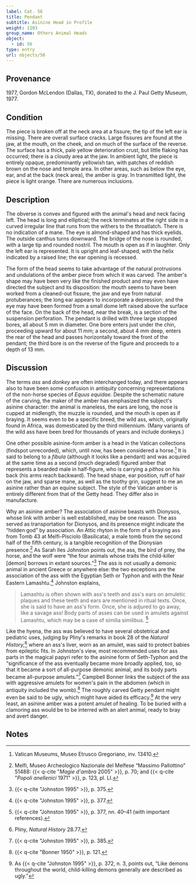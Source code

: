 ```yaml
---
label: Cat. 56
title: Pendant
subtitle: Asinine Head in Profile
weight: 1103
group_name: Others Animal Heads
object:
  - id: 56
type: entry
url: objects/56
---
```


## Provenance

1977, Gordon McLendon (Dallas, TX), donated to the J. Paul Getty Museum, 1977.

## Condition

The piece is broken off at the neck area at a fissure; the tip of the left ear is missing. There are overall surface cracks. Large fissures are found at the jaw, at the mouth, on the cheek, and on much of the surface of the reverse. The surface has a thick, pale yellow deterioration crust, but little flaking has occurred; there is a cloudy area at the jaw. In ambient light, the piece is entirely opaque, predominantly yellowish tan, with patches of reddish brown on the nose and temple area. In other areas, such as below the eye, ear, and at the back (neck area), the amber is gray. In transmitted light, the piece is light orange. There are numerous inclusions.

## Description

The obverse is convex and figured with the animal's head and neck facing left. The head is long and elliptical; the neck terminates at the right side in a curved irregular line that runs from the withers to the throatlatch. There is no indication of a mane. The eye is almond-shaped and has thick eyelids. The outside canthus turns downward. The bridge of the nose is rounded, with a large tip and rounded nostril. The mouth is open as if in laughter. Only the left ear is represented. It is upright and leaf-shaped, with the helix indicated by a raised line; the ear opening is recessed.

The form of the head seems to take advantage of the natural protrusions and undulations of the amber piece from which it was carved. The amber's shape may have been very like the finished product and may even have directed the subject and its disposition: the mouth seems to have been worked from a cleaned-out fissure, the jaw and eye from natural protuberances; the long ear appears to incorporate a depression; and the eye may have been formed from a small dome left raised above the surface of the face. On the back of the head, near the break, is a section of the suspension perforation. The pendant is drilled with three large stopped bores, all about 5 mm in diameter. One bore enters just under the chin, proceeding upward for about 11 mm; a second, about 4 mm deep, enters the rear of the head and passes horizontally toward the front of the pendant; the third bore is on the reverse of the figure and proceeds to a depth of 13 mm.

## Discussion

The terms *ass* and *donkey* are often interchanged today, and there appears also to have been some confusion in antiquity concerning representations of the non-horse species of *Equus equidae.* Despite the schematic nature of the carving, the maker of the amber has emphasized the subject's asinine character: the animal is maneless, the ears are long, the nose is cupped at midlength, the muzzle is rounded, and the mouth is open as if braying. It seems even to be a specific breed, the wild ass, which, originally found in Africa, was domesticated by the third millennium. (Many variants of the wild ass have been bred for thousands of years and include donkeys.)

One other possible asinine-form amber is a head in the Vatican collections (findspot unrecorded), which, until now, has been considered a horse.[^1] It is said to belong to a *fibula* (although it looks like a pendant) and was acquired at the same time as a second (much degraded) figured amber that represents a bearded male in half-figure, who is carrying a *pithos* on his back (his arms reach backward). The head shape, ear position, ruff of hair on the jaw, and sparse mane, as well as the toothy grin, suggest to me an asinine rather than an equine subject. The style of the Vatican amber is entirely different from that of the Getty head. They differ also in manufacture.

Why an asinine amber? The association of asinine beasts with Dionysos, whose link with amber is well established, may be one reason. The ass served as transportation for Dionysos, and its presence might indicate the “hidden god” by association. An Attic rhyton in the form of a braying ass from Tomb 43 at Melfi-Pisciolo (Basilicata), a male tomb from the second half of the fifth century, is a tangible recognition of the Dionysian presence.[^2] As Sarah Iles Johnston points out, the ass, the bird of prey, the horse, and the wolf were “the four animals whose traits the child-killer [demon] borrows in extant sources.”[^3] The ass is not usually a demonic animal in ancient Greece or anywhere else: the two exceptions are the association of the ass with the Egyptian Seth or Typhon and with the Near Eastern Lamashtu.[^4] Johnston explains,

> Lamashtu is often shown with ass's teeth and ass's ears on amuletic plaques and these teeth and ears are mentioned in ritual texts. Once, she is said to have an ass's form. Once, she is adjured to go away, like a savage ass! Body parts of asses can be used in amulets against Lamashtu, which may be a case of similia similibus. [^5]

Like the hyena, the ass was believed to have several obstetrical and pediatric uses, judging by Pliny's remarks in book 28 of the *Natural History,*[^6] where an ass's liver, worn as an amulet, was said to protect babies from epileptic fits. In Johnston's view, most recommended uses for ass parts in the magical papyri refer to the asinine form of Seth-Typhon and the “significance of the ass eventually became more broadly applied, too, so that it became a sort of all-purpose demonic animal, and its body parts became all-purpose amulets.”[^7] Campbell Bonner links the subject of the ass with aggressive amulets for women's pain in the abdomen (which in antiquity included the womb).[^8] The roughly carved Getty pendant might even be said to be ugly, which might have aided its efficacy.[^9] At the very least, an asinine amber was a potent amulet of healing. To be buried with a clamoring ass would be to be interred with an alert animal, ready to bray and avert danger.

## Notes

[^1]: Vatican Museums, Museo Etrusco Gregoriano, inv. 13410.

[^2]: Melfi, Museo Archeologico Nazionale del Melfese “Massimo Pallottino” 51488: {{< q-cite "*Magie d'ambra* 2005" >}}, p. 70; and {{< q-cite "*Popoli anellenici* 1971" >}}, p. 123, pl. LI.

[^3]: {{< q-cite "Johnston 1995" >}}, p. 375.

[^4]: {{< q-cite "Johnston 1995" >}}, p. 377.

[^5]: {{< q-cite "Johnston 1995" >}}, p. 377, nn. 40–41 (with important references).

[^6]: Pliny, *Natural History* 28.77.

[^7]: {{< q-cite "Johnston 1995" >}}, p. 385.

[^8]: {{< q-cite "Bonner 1950" >}}, p. 121.

[^9]: As {{< q-cite "Johnston 1995" >}}, p. 372, n. 3, points out, “Like demons throughout the world, child-killing demons generally are described as ugly.”
